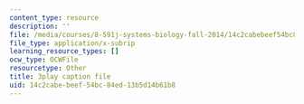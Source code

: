 ```yaml
---
content_type: resource
description: ''
file: /media/courses/8-591j-systems-biology-fall-2014/14c2cabebeef54bc84ed13b5d14b61b8_m41DWardioc.vtt
file_type: application/x-subrip
learning_resource_types: []
ocw_type: OCWFile
resourcetype: Other
title: 3play caption file
uid: 14c2cabe-beef-54bc-84ed-13b5d14b61b8
---
```

